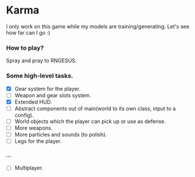 Karma
======
I only work on this game while my models are training/generating.
Let's see how far can I go :)

### How to play?
Spray and pray to RNGESUS.

### Some high-level tasks.
- [X] Gear system for the player.
- [ ] Weapon and gear slots system.
- [X] Extended HUD.
- [ ] Abstract components out of main(world to its own class, input to a config).
- [ ] World objects which the player can pick up or use as defense.
- [ ] More weapons.
- [ ] More particles and sounds (to polish).
- [ ] Legs for the player.

#### *...*

- [ ] Multiplayer.